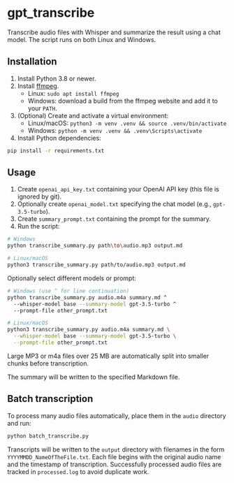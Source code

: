 # gpt_transcribe

Transcribe audio files with Whisper and summarize the result using a chat model.
The script runs on both Linux and Windows.

## Installation

1. Install Python 3.8 or newer.
2. Install [ffmpeg](https://ffmpeg.org/).
   - Linux: `sudo apt install ffmpeg`
   - Windows: download a build from the ffmpeg website and add it to your `PATH`.
3. (Optional) Create and activate a virtual environment:
   - Linux/macOS: `python3 -m venv .venv && source .venv/bin/activate`
   - Windows: `python -m venv .venv && .venv\Scripts\activate`
4. Install Python dependencies:

```bash
pip install -r requirements.txt
```

## Usage
1. Create `openai_api_key.txt` containing your OpenAI API key (this file is ignored by git).
2. Optionally create `openai_model.txt` specifying the chat model (e.g., `gpt-3.5-turbo`).
3. Create `summary_prompt.txt` containing the prompt for the summary.
4. Run the script:

```bash
# Windows
python transcribe_summary.py path\to\audio.mp3 output.md

# Linux/macOS
python3 transcribe_summary.py path/to/audio.mp3 output.md
```

Optionally select different models or prompt:

```bash
# Windows (use ^ for line continuation)
python transcribe_summary.py audio.m4a summary.md ^
  --whisper-model base --summary-model gpt-3.5-turbo ^
  --prompt-file other_prompt.txt

# Linux/macOS
python3 transcribe_summary.py audio.m4a summary.md \
  --whisper-model base --summary-model gpt-3.5-turbo \
  --prompt-file other_prompt.txt
```

Large MP3 or m4a files over 25 MB are automatically split into smaller chunks before transcription.

The summary will be written to the specified Markdown file.

## Batch transcription

To process many audio files automatically, place them in the `audio` directory
and run:

```bash
python batch_transcribe.py
```

Transcripts will be written to the `output` directory with filenames in the
form `YYYYMMDD_NameOfTheFile.txt`. Each file begins with the original audio
name and the timestamp of transcription. Successfully processed audio files
are tracked in `processed.log` to avoid duplicate work.

